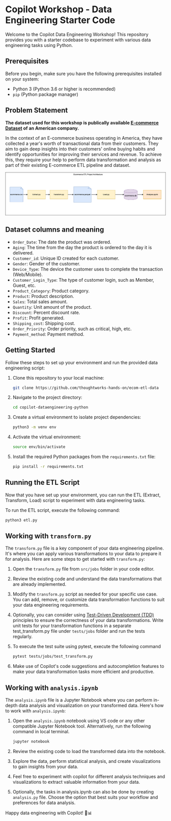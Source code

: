 # Copilot Workshop - Data Engineering Starter Code

Welcome to the Copilot Data Engineering Workshop! This repository provides you with a starter codebase to experiment with various data engineering tasks using Python. 

## Prerequisites

Before you begin, make sure you have the following prerequisites installed on your system:

- Python 3 (Python 3.6 or higher is recommended)
- `pip` (Python package manager)


## Problem Statement

<b>The dataset used for this workshop is publically available [E-commerce Dataset](https://www.kaggle.com/datasets/mervemenekse/ecommerce-dataset) of an American company.</b>

In the context of an E-commerce business operating in America, they have collected a year's worth of transactional data from their customers. They aim to gain deep insights into their customers' online buying habits and identify opportunities for improving their services and revenue. To achieve this, they require your help to perform data transformation and analysis as part of their existing E-commerce ETL pipeline and dataset.

![Project Architecture](./docs/ecommerce_etl.drawio.png)


## Dataset columns and meaning

- `Order_Date`: The date the product was ordered.
- `Aging`: The time from the day the product is ordered to the day it is delivered.
- `Customer_id`: Unique ID created for each customer.
- `Gender`: Gender of the customer.
- `Device_Type`: The device the customer uses to complete the transaction (Web/Mobile).
- `Customer_Login_Type`: The type of customer login, such as Member, Guest, etc.
- `Product_Category`: Product category.
- `Product`: Product description.
- `Sales`: Total sales amount.
- `Quantity`: Unit amount of the product.
- `Discount`: Percent discount rate.
- `Profit`: Profit generated.
- `Shipping_cost`: Shipping cost.
- `Order_Priority`: Order priority, such as critical, high, etc.
- `Payment_method`: Payment method.


## Getting Started

Follow these steps to set up your environment and run the provided data engineering script:

1. Clone this repository to your local machine:

   ```bash
   git clone https://github.com/thoughtworks-hands-on/ecom-etl-data
   ```

2. Navigate to the project directory:

   ```bash
   cd copilot-dataengineering-python
   ```

3. Create a virtual environment to isolate project dependencies:

   ```bash
   python3 -m venv env
   ```

4. Activate the virtual environment:

   ```bash
   source env/bin/activate
   ```

5. Install the required Python packages from the `requirements.txt` file:

   ```bash
   pip install -r requirements.txt
   ```

   
## Running the ETL Script

Now that you have set up your environment, you can run the ETL (Extract, Transform, Load) script to experiment with data engineering tasks.

To run the ETL script, execute the following command:

```bash
python3 etl.py
```


## Working with `transform.py`

The `transform.py` file is a key component of your data engineering pipeline. It's where you can apply various transformations to your data to prepare it for analysis. Here are some steps to get started with `transform.py`:

1. Open the `transform.py` file from `src/jobs` folder in your code editor.

2. Review the existing code and understand the data transformations that are already implemented.

3. Modify the `transform.py` script as needed for your specific use case. You can add, remove, or customize data transformation functions to suit your data engineering requirements.

4. Optionally, you can consider using [Test-Driven Development (TDD)](https://antoprince001.medium.com/test-driven-development-in-pyspark-3b48f77bca06) principles to ensure the correctness of your data transformations. Write unit tests for your transformation functions in a separate test_transform.py file under `tests/jobs` folder and run the tests regularly.

5. To execute the test suite using pytest, execute the following command
   ```bash
   pytest tests/jobs/test_transform.py
   
   ```

6. Make use of Copilot's code suggestions and autocompletion features to make your data transformation tasks more efficient and productive.


## Working with `analysis.ipynb`

The `analysis.ipynb` file is a Jupyter Notebook where you can perform in-depth data analysis and visualization on your transformed data. Here's how to work with `analysis.ipynb`:

1. Open the `analysis.ipynb` notebook using VS code or any other compatible Jupyter Notebook tool. Alternatively, run the following command in local terminal.
   ```bash
   jupyter notebook

   ```

3. Review the existing code to load the transformed data into the notebook.

4. Explore the data, perform statistical analysis, and create visualizations to gain insights from your data.

5. Feel free to experiment with copilot for different analysis techniques and visualizations to extract valuable information from your data.

6. Optionally, the tasks in analysis.ipynb can also be done by creating `analysis.py` file. Choose the option that best suits your workflow and preferences for data analysis.

Happy data engineering with Copilot! 🚀📊

